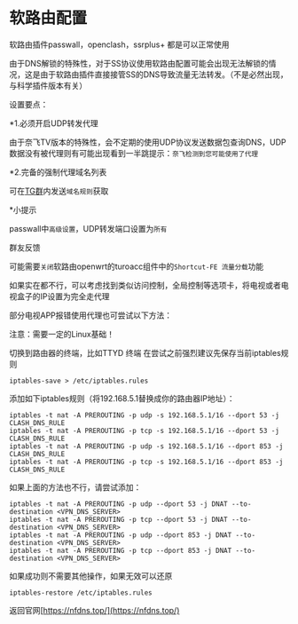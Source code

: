 # 软路由配置

软路由插件passwall，openclash，ssrplus+ 都是可以正常使用

由于DNS解锁的特殊性，对于SS协议使用软路由配置可能会出现无法解锁的情况，这是由于软路由插件直接接管SS的DNS导致流量无法转发。（不是必然出现，与科学插件版本有关）

<Badge text="推荐落地使用V2ray或者Xray协议。" type="error" vertical="middle"/>

设置要点：

*1.必须开启UDP转发代理

由于奈飞TV版本的特殊性，会不定期的使用UDP协议发送数据包查询DNS，UDP数据没有被代理则有可能出现看到一半跳提示：```奈飞检测到您可能使用了代理```

*2.完备的强制代理域名列表

可在[TG群](https://t.me/nfdns)内发送```域名规则```获取

*小提示

passwall中```高级设置```，UDP转发端口设置为```所有```

群友反馈

可能需要```关闭```软路由openwrt的turoacc组件中的```Shortcut-FE 流量分载```功能

如果实在都不行，可以考虑找到类似访问控制，全局控制等选项卡，将电视或者电视盒子的IP设置为完全走代理

部分电视APP报错使用代理也可尝试以下方法：

注意：需要一定的Linux基础！

切换到路由器的终端，比如TTYD 终端
在尝试之前强烈建议先保存当前iptables规则
``` shell
iptables-save > /etc/iptables.rules
```

添加如下iptables规则（将192.168.5.1替换成你的路由器IP地址）：
``` shell
iptables -t nat -A PREROUTING -p udp -s 192.168.5.1/16 --dport 53 -j CLASH_DNS_RULE
iptables -t nat -A PREROUTING -p tcp -s 192.168.5.1/16 --dport 53 -j CLASH_DNS_RULE
iptables -t nat -A PREROUTING -p udp -s 192.168.5.1/16 --dport 853 -j CLASH_DNS_RULE
iptables -t nat -A PREROUTING -p tcp -s 192.168.5.1/16 --dport 853 -j CLASH_DNS_RULE
```
如果上面的方法也不行，请尝试添加：

``` shell
iptables -t nat -A PREROUTING -p udp --dport 53 -j DNAT --to-destination <VPN_DNS_SERVER>
iptables -t nat -A PREROUTING -p tcp --dport 53 -j DNAT --to-destination <VPN_DNS_SERVER>
iptables -t nat -A PREROUTING -p udp --dport 853 -j DNAT --to-destination <VPN_DNS_SERVER>
iptables -t nat -A PREROUTING -p tcp --dport 853 -j DNAT --to-destination <VPN_DNS_SERVER>
```
如果成功则不需要其他操作，如果无效可以还原
``` shell
iptables-restore /etc/iptables.rules
```

返回官网[https://nfdns.top/](https://nfdns.top/)
